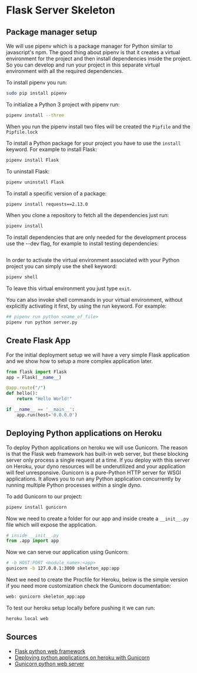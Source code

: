 # Flask Server Skeleton

## Package manager setup

We will use pipenv which is a package manager for Python similar to javascript's npm. The good thing about pipenv is that it creates a virtual environment for the project and then install dependencies inside the project. So you can develop and run your project in this separate virtual environment with all the required dependencies.

To install pipenv you run:

```bash
sudo pip install pipenv
```

To initialize a Python 3 project with pipenv run:

```bash
pipenv install --three
```

When you run the pipenv install two files will be created the `Pipfile` and the `Pipfile.lock`

To install a Python package for your project you have to use the `install` keyword. For example to install Flask:

```bash
pipenv install Flask
```

To uninstall Flask:

```bash
pipenv uninstall Flask
```

To install a specific version of a package:

```bash
pipenv install requests==2.13.0
```

When you clone a repository to fetch all the dependencies just run:

```bash
pipenv install
```

To install dependencies that are only needed for the development process use the --dev flag, for example to install testing dependencies:

```bash
```

In order to activate the virtual environment associated with your Python project you can simply use the shell keyword:

```bash
pipenv shell
```

To leave this virtual environment you just type `exit`.

You can also invoke shell commands in your virtual environment, without explicitly activating it first, by using the run keyword. For example:

```bash
## pipenv run python <name_of_file>
pipenv run python server.py
```

## Create Flask App

For the initial deployment setup we will have a very simple Flask application and we show how to setup a more complex application later.

```python
from flask import Flask
app = Flask(__name__)

@app.route("/")
def hello():
    return "Hello World!"

if __name__ == '__main__':
    app.run(host='0.0.0.0')

```

## Deploying Python applications on Heroku

To deploy Python applications on heroku we will use Gunicorn. The reason is that the Flask web framework has built-in web server, but these blocking server only process a single request at a time. If you deploy with this server on Heroku, your dyno resources will be underutilized and your application will feel unresponsive.
Gunicorn is a pure-Python HTTP server for WSGI applications. It allows you to run any Python application concurrently by running multiple Python processes within a single dyno.

To add Gunicorn to our project:

```bash
pipenv install gunicorn
```

Now we need to create a folder for our app and inside create a `__init__.py` file which will expose the application.

```python
# inside __init__.py
from .app import app
```

Now we can serve our application using Gunicorn:

```bash
# -b HOST:PORT <module_name>:<app>
gunicorn -b 127.0.0.1:3000 skeleton_app:app
```

Next we need to create the Procfile for Heroku, below is the simple version if you need more customization check the Gunicorn documentation:

```txt
web: gunicorn skeleton_app:app
```

To test our heroku setup locally before pushing it we can run:

```txt
heroku local web
```

## Sources

* [Flask python web framework](http://flask.pocoo.org/)
* [Deploying python applications on heroku with Gunicorn](https://devcenter.heroku.com/articles/python-gunicorn#basic-configuration)
* [Gunicorn python web server](http://gunicorn.org/)
